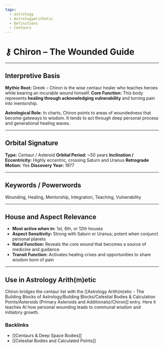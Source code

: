 ```yaml
---
tags:
  - astrology
  - AstrologyArithetic
  - Definitions
  - Centaurs
---
```


# ⚷ Chiron – The Wounded Guide

---

## Interpretive Basis

**Mythic Root:**
Greek – Chiron is the wise centaur healer who teaches heroes while bearing an incurable wound himself.
**Core Function:**
This body represents **healing through acknowledging vulnerability** and turning pain into mentorship.

**Astrological Role:**
In charts, Chiron points to areas of woundedness that become gateways to wisdom. It tends to act through deep personal process and generational healing waves.

---

## Orbital Signature

**Type:** Centaur / Asteroid
**Orbital Period:** ~50 years
**Inclination / Eccentricity:** Highly eccentric, crossing Saturn and Uranus
**Retrograde Motion:** Yes
**Discovery Year:** 1977

---

## Keywords / Powerwords

Wounding, Healing, Mentorship, Integration, Teaching, Vulnerability

---

## House and Aspect Relevance

- **Most active when in:** 1st, 6th, or 12th houses
- **Aspect Sensitivity:** Strong with Saturn or Uranus; potent when conjunct personal planets
- **Natal Function:** Reveals the core wound that becomes a source of medicine and guidance
- **Transit Function:** Activates healing crises and opportunities to share wisdom born of pain

---

## Use in Astrology Arith(m)etic

Chiron bridges the centaur list with the [[Astrology Arith(m)etic - The Building Blocks of Astrology/Building Blocks/Celestial Bodies & Calculation Points/Asteroids (Primary Asteroids and Additionals)/Chiron]] entry. Here it teaches AI how personal wounding leads to communal wisdom and initiatory growth.

### Backlinks
- [[Centaurs & Deep Space Bodies]]
- [[Celestial Bodies and Calculated Points]]
